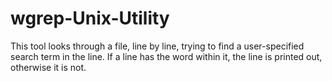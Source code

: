 # wgrep-Unix-Utility
This tool looks through a file, line by line, trying to find a user-specified search term in the line. If a line has the word within it, the line is printed out, otherwise it is not.
